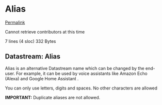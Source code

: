 # Alias

[Permalink](https://github.com/blynkkk/blynkkk.github.io/blob/b1f1a439851d4000d4d85ddab2f72db8d227d6cc/new/en/datastream_alias.md)

Cannot retrieve contributors at this time

 7 lines \(4 sloc\) 332 Bytes

## Datastream: Alias

Alias is an alternative Datastream name which can be changed by the end-user. For example, it can be used by voice assistants like Amazon Echo \(Alexa\) and Google Home Assistant .

You can only use letters, digits and spaces. No other characters are allowed

**IMPORTANT:** Duplicate aliases are not allowed.

